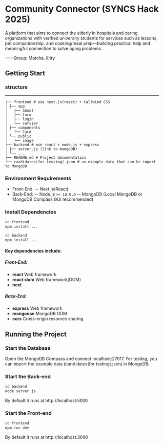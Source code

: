 # Community Connector (SYNCS Hack 2025)

A platform that aims to connect the elderly in hospitals and caring organizations with verified university students for services such as lessons, pet companionship, and cooking/meal prep—building practical help and meaningful connection to solve aging problems.

——Group: Matcha_Kitty



## Getting Start

### structure

---
````
├── frontend # use next.js(react) + tallwind CSS
│ ├── app
│   ├── about
│   ├── form
│   ├── login
│   └── servier
│ ├── components
│   └── Card
│ └── public
│   └── image
├── backend # use react + node.js + express
│ ├── server.js (link to mongoDB)
│ └── ...
├── README.md # Project documentation
└── candidates(for testing).json # an example data that can be import to MongoDB
````
### Environment Requirements
- Front-End:
-- Next.js(React)
- Back-End:
-- Node.js `>= 18.0.0`
-- MongoDB (Local MongoDB or MongoDB Compass GUI recommended) 

### Install Dependencies
```bash
cd frontend
npm install ...
```
```bash
cd backend
npm install ...
```
#### Key dependencies include:
##### Front-End:
- **react** Web framework
- **react-dom** Web framework(DOM)
- **next** 
##### Back-End: 
- **express** Web framework
- **mongoose** MongoDB ODM
- **cors** Cross-origin resource sharing

## Running the Project
### Start the Database
Open the MongoDB Compass and connect localhost:27017.
For testing, you can import the example data (candidates(for testing).json) in MongoDB.

### Start the Back-end

```bash
cd backend
node server.js
```
By default it runs at http://localhost:5000

### Start the Front-end
```bash
cd frontend
npm run dev
```
By default it runs at http://localhost:3000
